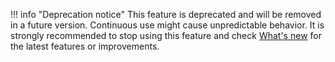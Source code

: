 <!-- prettier-ignore -->
!!! info "Deprecation notice"
    This feature is deprecated and will be removed in a future version. Continuous use might cause unpredictable behavior. It is strongly recommended to stop using this feature and check [What's new](../references/whatisnew.md) for the latest features or improvements.
